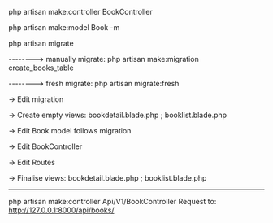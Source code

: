 php artisan make:controller BookController

php artisan make:model Book -m

php artisan migrate

--------> manually migrate: php artisan make:migration create_books_table

--------> fresh migrate: php artisan migrate:fresh


-> Edit migration

-> Create empty views: bookdetail.blade.php ; booklist.blade.php

-> Edit Book model follows migration

-> Edit BookController

-> Edit Routes

-> Finalise views: bookdetail.blade.php ; booklist.blade.php


------------------------------
php artisan make:controller Api/V1/BookController
Request to: http://127.0.0.1:8000/api/books/